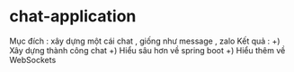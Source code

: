 # chat-application
Mục đích : xây dựng một cái chat  , giống như message , zalo 
Kết quả : 
+) Xây dựng thành công chat
+) Hiểu sâu hơn về spring boot
+) Hiểu thêm về WebSockets
